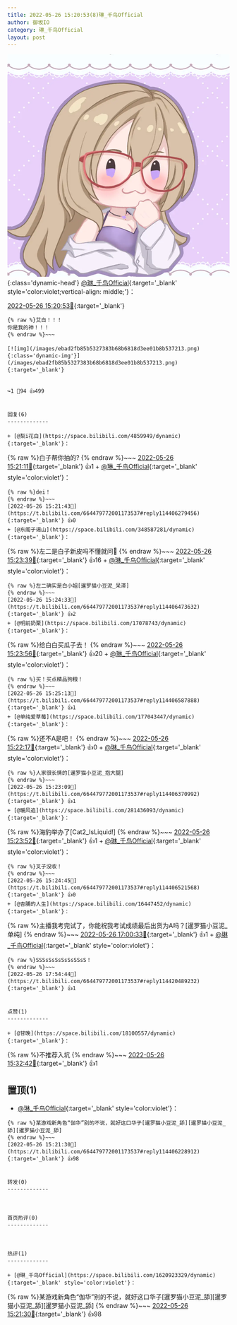 ```yaml
---
title: 2022-05-26 15:20:53(8)琳_千鸟Official
author: 御坂IO
category: 琳_千鸟Official
layout: post
---
```


![img](/images/c0a88f85ebd0d056f37b114e0748e69556c8b488.jpg){:class='dynamic-head'}
[@琳_千鸟Official](https://space.bilibili.com/1620923329/dynamic){:target='_blank' style='color:violet;vertical-align: middle;'}：

[2022-05-26 15:20:53🔗](https://t.bilibili.com/664479772001173537){:target='_blank'}

~~~
{% raw %}艾白！！！
你是我的神！！！
{% endraw %}~~~

[![img](/images/ebad2fb85b5327383b68b6818d3ee01b8b537213.png){:class='dynamic-img'}](/images/ebad2fb85b5327383b68b6818d3ee01b8b537213.png){:target='_blank'}


↪️1 💬94 👍499


回复(6)
-------------

+ [@梨i花白](https://space.bilibili.com/4859949/dynamic){:target='_blank'}：
~~~
{% raw %}白子帮你抽的?
{% endraw %}~~~
[2022-05-26 15:21:11🔗](https://t.bilibili.com/664479772001173537#reply114406265136){:target='_blank'} 👍1
    + [@琳_千鸟Official](https://space.bilibili.com/1620923329/dynamic){:target='_blank' style='color:violet'}：
~~~
{% raw %}dei！
{% endraw %}~~~
[2022-05-26 15:21:43🔗](https://t.bilibili.com/664479772001173537#reply114406279456){:target='_blank'} 👍0
+ [@东阁子谒山](https://space.bilibili.com/348587281/dynamic){:target='_blank'}：
~~~
{% raw %}左二是白子新皮吗不懂就问👀
{% endraw %}~~~
[2022-05-26 15:23:39🔗](https://t.bilibili.com/664479772001173537#reply114406384144){:target='_blank'} 👍16
    + [@琳_千鸟Official](https://space.bilibili.com/1620923329/dynamic){:target='_blank' style='color:violet'}：
~~~
{% raw %}左二确实是白小姐[暹罗猫小豆泥_呆滞]
{% endraw %}~~~
[2022-05-26 15:24:33🔗](https://t.bilibili.com/664479772001173537#reply114406473632){:target='_blank'} 👍2
+ [@明前奶栗](https://space.bilibili.com/17078743/dynamic){:target='_blank'}：
~~~
{% raw %}给白白买瓜子去！
{% endraw %}~~~
[2022-05-26 15:23:56🔗](https://t.bilibili.com/664479772001173537#reply114406391808){:target='_blank'} 👍20
    + [@琳_千鸟Official](https://space.bilibili.com/1620923329/dynamic){:target='_blank' style='color:violet'}：
~~~
{% raw %}买！买点精品狗粮！
{% endraw %}~~~
[2022-05-26 15:25:13🔗](https://t.bilibili.com/664479772001173537#reply114406587888){:target='_blank'} 👍1
+ [@单纯爱草莓](https://space.bilibili.com/177043447/dynamic){:target='_blank'}：
~~~
{% raw %}还不A是吧！
{% endraw %}~~~
[2022-05-26 15:22:17🔗](https://t.bilibili.com/664479772001173537#reply114406411024){:target='_blank'} 👍0
    + [@琳_千鸟Official](https://space.bilibili.com/1620923329/dynamic){:target='_blank' style='color:violet'}：
~~~
{% raw %}人家很长情的[暹罗猫小豆泥_抱大腿]
{% endraw %}~~~
[2022-05-26 15:23:09🔗](https://t.bilibili.com/664479772001173537#reply114406370992){:target='_blank'} 👍1
+ [@暖风追](https://space.bilibili.com/281436093/dynamic){:target='_blank'}：
~~~
{% raw %}海豹举办了[Cat2_IsLiquid!]
{% endraw %}~~~
[2022-05-26 15:23:52🔗](https://t.bilibili.com/664479772001173537#reply114406498176){:target='_blank'} 👍1
    + [@琳_千鸟Official](https://space.bilibili.com/1620923329/dynamic){:target='_blank' style='color:violet'}：
~~~
{% raw %}叉子没收！
{% endraw %}~~~
[2022-05-26 15:24:45🔗](https://t.bilibili.com/664479772001173537#reply114406521568){:target='_blank'} 👍0
+ [@杏脯的人生](https://space.bilibili.com/16447452/dynamic){:target='_blank'}：
~~~
{% raw %}主播我考完试了，你能祝我考试成绩最后出货为A吗？[暹罗猫小豆泥_单纯]
{% endraw %}~~~
[2022-05-26 17:00:33🔗](https://t.bilibili.com/664479772001173537#reply114414794912){:target='_blank'} 👍1
    + [@琳_千鸟Official](https://space.bilibili.com/1620923329/dynamic){:target='_blank' style='color:violet'}：
~~~
{% raw %}SSSsSsSsSsSsSSsS！
{% endraw %}~~~
[2022-05-26 17:54:44🔗](https://t.bilibili.com/664479772001173537#reply114420489232){:target='_blank'} 👍1


点赞(1)
-------------

+ [@甘晚](https://space.bilibili.com/18100557/dynamic){:target='_blank'}：
~~~
{% raw %}不推荐入坑
{% endraw %}~~~
[2022-05-26 15:32:42🔗](https://t.bilibili.com/664479772001173537#reply114407114304){:target='_blank'} 👍1


置顶(1)
-------------

+ [@琳_千鸟Official](https://space.bilibili.com/1620923329/dynamic){:target='_blank' style='color:violet'}：
~~~
{% raw %}某游戏新角色“伽华”别的不说，就好这口华子[暹罗猫小豆泥_舔][暹罗猫小豆泥_舔][暹罗猫小豆泥_舔]
{% endraw %}~~~
[2022-05-26 15:21:30🔗](https://t.bilibili.com/664479772001173537#reply114406228912){:target='_blank'} 👍98


转发(0)
-------------



首页热评(0)
-------------



热评(1)
-------------

+ [@琳_千鸟Official](https://space.bilibili.com/1620923329/dynamic){:target='_blank' style='color:violet'}：
~~~
{% raw %}某游戏新角色“伽华”别的不说，就好这口华子[暹罗猫小豆泥_舔][暹罗猫小豆泥_舔][暹罗猫小豆泥_舔]
{% endraw %}~~~
[2022-05-26 15:21:30🔗](https://t.bilibili.com/664479772001173537#reply114406228912){:target='_blank'} 👍98



